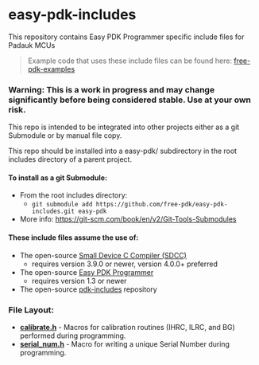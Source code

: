 # easy-pdk-includes
This repository contains Easy PDK Programmer specific include files for Padauk MCUs

> Example code that uses these include files can be found here: [free-pdk-examples](https://github.com/free-pdk/free-pdk-examples)

### Warning: This is a work in progress and may change significantly before being considered stable.  Use at your own risk.

This repo is intended to be integrated into other projects either as a git Submodule or by manual file copy.

This repo should be installed into a easy-pdk/ subdirectory in the root includes directory of a parent project.

#### To install as a git Submodule:
- From the root includes directory:
  - `git submodule add https://github.com/free-pdk/easy-pdk-includes.git easy-pdk`
- More info: https://git-scm.com/book/en/v2/Git-Tools-Submodules

#### These include files assume the use of:
- The open-source [Small Device C Compiler (SDCC)](http://sdcc.sourceforge.net/)
  - requires version 3.9.0 or newer, version 4.0.0+ preferred
- The open-source [Easy PDK Programmer](https://github.com/free-pdk/easy-pdk-programmer-software)
  - requires version 1.3 or newer
- The open-source [pdk-includes](https://github.com/free-pdk/pdk-includes) repository

### File Layout:
- [**calibrate.h**](calibrate.h) - Macros for calibration routines (IHRC, ILRC, and BG) performed during programming.
- [**serial_num.h**](serial_num.h) - Macro for writing a unique Serial Number during programming.
